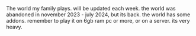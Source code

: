 The world my family plays. will be updated each week.
the world was abandoned in november 2023 - july 2024,
but its back. the world has some addons. remember to 
play it on 6gb ram pc or more, or on a server. its
very heavy.
